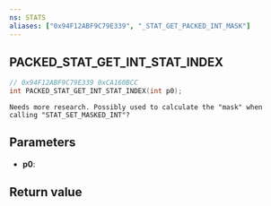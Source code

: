 ```yaml
---
ns: STATS
aliases: ["0x94F12ABF9C79E339", "_STAT_GET_PACKED_INT_MASK"]
---
```

## PACKED_STAT_GET_INT_STAT_INDEX

```c
// 0x94F12ABF9C79E339 0xCA160BCC
int PACKED_STAT_GET_INT_STAT_INDEX(int p0);
```

```
Needs more research. Possibly used to calculate the "mask" when calling "STAT_SET_MASKED_INT"?  
```

## Parameters
* **p0**: 

## Return value
